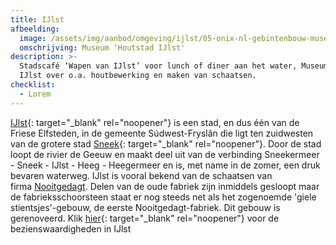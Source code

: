 ```yaml
---
title: IJlst
afbeelding:
  image: /assets/img/aanbod/omgeving/ijlst/05-onix-nl-gebintenbouw-museum-houtstad-ijlst-800x534-1.jpg
  omschrijving: Museum 'Houtstad IJlst'
description: >-
  Stadscafé ‘Wapen van IJlst’ voor lunch of diner aan het water, Museum Houtstad
  IJlst over o.a. houtbewerking en maken van schaatsen.
checklist:
  - Lorem
---
```


[IJlst](<https://nl.wikipedia.org/wiki/IJlst_(stad)>){: target="\_blank" rel="noopener"}&nbsp;is een stad, en dus één van de Friese Elfsteden, in de gemeente S&uacute;dwest-Frysl&acirc;n die ligt ten zuidwesten van de grotere stad&nbsp;[Sneek](https://www.sneek.nl/nl/){: target="\_blank" rel="noopener"}. Door de stad loopt de rivier de Geeuw en maakt deel uit van de verbinding Sneekermeer - Sneek - IJlst - Heeg - Heegermeer en is, met name in de zomer, een druk bevaren waterweg. IJlst is vooral bekend van de schaatsen van firma&nbsp;[Nooitgedagt](https://nl.wikipedia.org/wiki/Nooitgedagt). Delen van de oude fabriek zijn inmiddels gesloopt maar de fabrieksschoorsteen staat er nog steeds net als het zogenoemde 'giele stientsjes'-gebouw, de eerste Nooitgedagt-fabriek. Dit gebouw is gerenoveerd. Klik [hier](https://nl.wikipedia.org/wiki/Lijst_van_rijksmonumenten_in_IJlst){: target="\_blank" rel="noopener"} voor de bezienswaardigheden in IJlst

&nbsp;

&nbsp;
